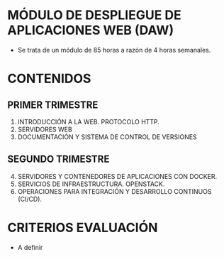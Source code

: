 # MÓDULO DE DESPLIEGUE DE APLICACIONES WEB (DAW)

- Se trata de un módulo de 85 horas a razón de 4 horas semanales.

# CONTENIDOS

## PRIMER TRIMESTRE

1. INTRODUCCIÓN A LA WEB. PROTOCOLO HTTP. 
2. SERVIDORES WEB
3. DOCUMENTACIÓN Y SISTEMA DE CONTROL DE VERSIONES

## SEGUNDO TRIMESTRE

4. SERVIDORES Y CONTENEDORES DE APLICACIONES CON DOCKER.
6. SERVICIOS DE INFRAESTRUCTURA. OPENSTACK. 
5. OPERACIONES PARA INTEGRACIÓN Y DESARROLLO CONTINUOS (CI/CD).


# CRITERIOS EVALUACIÓN

- A definir

